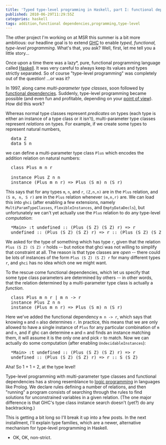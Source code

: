```yaml
---
title: 'Typed type-level programming in Haskell, part I: functional dependencies'
published: 2010-06-29T11:29:55Z
categories: haskell
tags: addition,functional dependencies,programming,type-level
---
```


The other project I'm working on at MSR this summer is a bit more ambitious: our headline goal is to extend <a href="http://haskell.org/ghc">GHC</a> to enable <i>typed, functional, type-level programming</i>.  What's that, you ask?  Well, first, let me tell you a little story...

Once upon a time there was a lazy*, pure, functional programming language called <a href="http://haskell.org">Haskell</a>.  It was very careful to always keep its values and types strictly separated.  So of course "type-level programming" was completely out of the question!  ...or was it?

In 1997, along came <i>multi-parameter type classes</i>, soon followed by <a href="http://haskell.org/haskellwiki/Functional_dependencies">functional dependencies</a>.  Suddenly, type-level programming became possible (and even fun and profitable, depending on your <a href="http://okmij.org/ftp/Haskell/types.html">point of view</a>).  How did this work?

Whereas normal type classes represent <i>predicates</i> on types (each type is either an instance of a type class or it isn't), multi-parameter type classes represent <i>relations</i> on types.  For example, if we create some types to represent natural numbers,
<pre>
  data Z
  data S n
</pre>
we can define a multi-parameter type class <code>Plus</code> which encodes the addition relation on natural numbers:
<pre>
  class Plus m n r

  instance Plus Z n n
  instance (Plus m n r) =&gt; Plus (S m) n (S r)
</pre>

This says that for any types <code>m</code>, <code>n</code>, and <code>r</code>, <code>(Z,n,n)</code> are in the <code>Plus</code> relation, and <code>(S m, n, S r)</code> are in the <code>Plus</code> relation whenever <code>(m,n,r)</code> are.  We can load this into <code>ghci</code> (after enabling a few extensions, namely <code>MultiParamTypeClasses</code>, <code>FlexibleInstances</code>, and <code>EmptyDataDecls</code>), but unfortunately we can't yet actually use the <code>Plus</code> relation to do any type-level <i>computation</i>:

<pre>
  *Main&gt; :t undefined :: (Plus (S Z) (S Z) r) =&gt; r
  undefined :: (Plus (S Z) (S Z) r) =&gt; r :: (Plus (S Z) (S Z) r) =&gt; r
</pre>

We asked for the type of something which has type <code>r</code>, given that the relation <code>Plus (S Z) (S Z) r</code> holds -- but notice that ghci was not willing to simplify that constraint at all.  The reason is that type classes are <i>open</i> -- there could be lots of instances of the form <code>Plus (S Z) (S Z) r</code> for many different types <code>r</code>, and <code>ghci</code> has no idea which one we might want.

To the rescue come functional dependencies, which let us specify that some type class parameters are determined by others -- in other words, that the relation determined by a multi-parameter type class is actually a <i>function</i>.

<pre>
  class Plus m n r | m n -&gt; r
  instance Plus Z n n
  instance (Plus m n r) =&gt; Plus (S m) n (S r)
</pre>

Here we've added the functional dependency <code>m n -&gt; r</code>, which says that knowing <code>m</code> and <code>n</code> also determines <code>r</code>.  In practice, this means that we are only allowed to have a single instance of <code>Plus</code> for any particular combination of <code>m</code> and <code>n</code>, and if ghc can determine <code>m</code> and <code>n</code> and finds an instance matching them, it will assume it is the only one and pick <code>r</code> to match.  Now we can actually do some computation (after enabling <code>UndecidableInstances</code>):

<pre>
  *Main&gt; :t undefined :: (Plus (S Z) (S Z) r) =&gt; r
  undefined :: (Plus (S Z) (S Z) r) =&gt; r :: S (S Z)
</pre>

Aha!  So 1 + 1 = 2, at the type level!

Type-level programming with multi-parameter type classes and functional dependencies has a strong resemblance to <a href="http://en.wikipedia.org/wiki/Logic_programming">logic programming</a> in languages like Prolog.  We declare rules defining a number of relations, and then "running" a program consists of searching through the rules to find solutions for unconstrained variables in a given relation.  (The one major difference is that GHC's type class instance search doesn't (yet?) do any backtracking.)

This is getting a bit long so I'll break it up into a few posts.  In the next installment, I'll explain type families, which are a newer, alternative mechanism for type-level programming in Haskell.

* OK, OK, non-strict.

